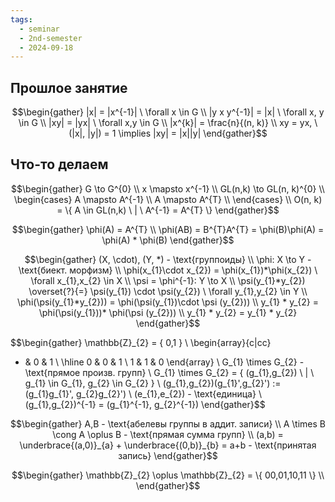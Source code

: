 ```yaml
---
tags:
  - seminar
  - 2nd-semester
  - 2024-09-18
---
```

## Прошлое занятие

$$\begin{gather}
|x| = |x^{-1}| \ \forall x \in G \\
|y x y^{-1}| = |x| \ \forall x, y \in G \\
|xy| = |yx| \ \forall x,y \in G \\
|x^{k}| = \frac{n}{(n, k)} \\
xy = yx, \ (|x|, |y|) = 1 \implies |xy| = |x||y|
\end{gather}$$

## Что-то делаем

$$\begin{gather}
G \to G^{0} \\
x \mapsto x^{-1} \\
GL(n,k) \to GL(n, k)^{0} \\
\begin{cases}
A \mapsto A^{-1} \\
A \mapsto A^{T} \\
\end{cases} \\
O(n, k) = \{ A \in GL(n,k) \ | \ A^{-1} = A^{T} \}
\end{gather}$$

$$\begin{gather}
\phi(A) = A^{T} \\
\phi(AB) = B^{T}A^{T} = \phi(B)\phi(A) = \phi(A) * \phi(B)
\end{gather}$$

$$\begin{gather}
(X, \cdot), (Y, *) - \text{группоиды} \\
\phi: X \to Y - \text{биект. морфизм} \\
\phi(x_{1}\cdot x_{2}) = \phi(x_{1})*\phi(x_{2}) \ \forall x_{1},x_{2} \in X \\
\psi = \phi^{-1}: Y \to X \\
\psi(y_{1}*y_{2}) \overset{?}{=} \psi(y_{1}) \cdot \psi(y_{2}) \ \forall y_{1},y_{2} \in Y \\
\phi(\psi(y_{1}*y_{2})) = \phi(\psi(y_{1})\cdot \psi (y_{2})) \\
y_{1} * y_{2} = \phi(\psi(y_{1}))* \phi(\psi (y_{2})) \\
y_{1} * y_{2} = y_{1} * y_{2}
\end{gather}$$

$$\begin{gather}
\mathbb{Z}_{2} = \{ 0,1 \} \\
\begin{array}{c|cc}
+ & 0 & 1 \\
\hline 0 & 0 & 1 \\
1 & 1 & 0
\end{array} \\
G_{1} \times G_{2} - \text{прямое произв. групп} \\
G_{1} \times G_{2} = \{ (g_{1},g_{2}) \ | \  g_{1} \in G_{1}, g_{2} \in G_{2} \} \\
(g_{1},g_{2})(g_{1}',g_{2}') := (g_{1}g_{1}', g_{2}g_{2}') \\
(e_{1},e_{2}) - \text{единица} \\
(g_{1},g_{2})^{-1} = (g_{1}^{-1}, g_{2}^{-1})
\end{gather}$$

$$\begin{gather}
A,B - \text{абелевы группы в аддит. записи} \\
A \times B \cong A \oplus B - \text{прямая сумма групп} \\
(a,b) = \underbrace{(a,0)}_{a} + \underbrace{(0,b)}_{b} = a+b - \text{принятая запись}
\end{gather}$$

$$\begin{gather}
\mathbb{Z}_{2} \oplus \mathbb{Z}_{2} = \{ 00,01,10,11 \} \\
\end{gather}$$
